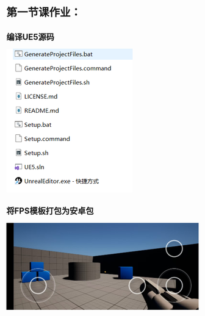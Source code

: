 # 第一节课作业：
## 编译UE5源码
![UE5编译完成目录](./imgs/1_UE5编译完成目录.png)
## 将FPS模板打包为安卓包
![fps模板安卓端运行](./imgs/1_fps模板安卓端运行.jpg)